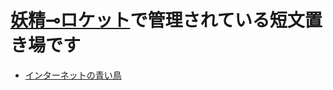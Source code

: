 # [妖精⊸ロケット](https://hexe.net/)で管理されている短文置き場です

* [インターネットの青い鳥](/blue-bird-in-the-21st-century.md)



